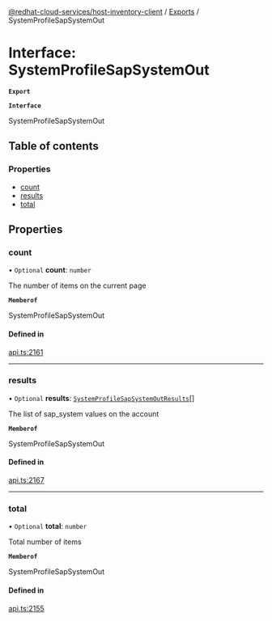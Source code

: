 [@redhat-cloud-services/host-inventory-client](../README.md) / [Exports](../modules.md) / SystemProfileSapSystemOut

# Interface: SystemProfileSapSystemOut

**`Export`**

**`Interface`**

SystemProfileSapSystemOut

## Table of contents

### Properties

- [count](SystemProfileSapSystemOut.md#count)
- [results](SystemProfileSapSystemOut.md#results)
- [total](SystemProfileSapSystemOut.md#total)

## Properties

### count

• `Optional` **count**: `number`

The number of items on the current page

**`Memberof`**

SystemProfileSapSystemOut

#### Defined in

[api.ts:2161](https://github.com/RedHatInsights/javascript-clients/blob/master/packages/host-inventory/api.ts#L2161)

___

### results

• `Optional` **results**: [`SystemProfileSapSystemOutResults`](SystemProfileSapSystemOutResults.md)[]

The list of sap_system values on the account

**`Memberof`**

SystemProfileSapSystemOut

#### Defined in

[api.ts:2167](https://github.com/RedHatInsights/javascript-clients/blob/master/packages/host-inventory/api.ts#L2167)

___

### total

• `Optional` **total**: `number`

Total number of items

**`Memberof`**

SystemProfileSapSystemOut

#### Defined in

[api.ts:2155](https://github.com/RedHatInsights/javascript-clients/blob/master/packages/host-inventory/api.ts#L2155)
